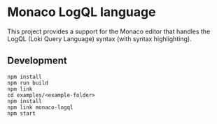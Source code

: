 # Monaco LogQL language

This project provides a support for the Monaco editor that handles the LogQL (Loki Query Language) syntax (with syntax highlighting).

## Development

```
npm install
npm run build
npm link
cd examples/<example-folder>
npm install
npm link monaco-logql
npm start
```